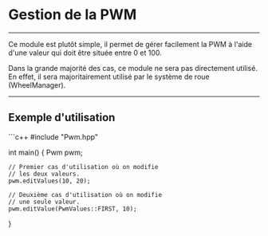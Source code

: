 <h1>Gestion de la PWM</h1>
<hr>

Ce module est plutôt simple, il permet de gérer facilement la PWM à l'aide d'une valeur qui doit être située entre 0 et 100.

Dans la grande majorité des cas, ce module ne sera pas directement utilisé.
En effet, il sera majoritairement utilisé par le système de roue (WheelManager).
<hr>
<h2>Exemple d'utilisation</h2>
```c++
#include "Pwm.hpp"

int main() {
    Pwm pwm;
    
    // Premier cas d'utilisation où on modifie
    // les deux valeurs.
    pwm.editValues(10, 20);
    
    // Deuxième cas d'utilisation où on modifie
    // une seule valeur.
    pwm.editValue(PwmValues::FIRST, 10);
}
```